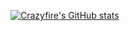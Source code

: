 [![Crazyfire's GitHub stats](https://github-readme-stats.vercel.app/api?username=fdff87554&count_private=true&show_icons=true&theme=synthwave)](https://github.com/anuraghazra/github-readme-stats)
